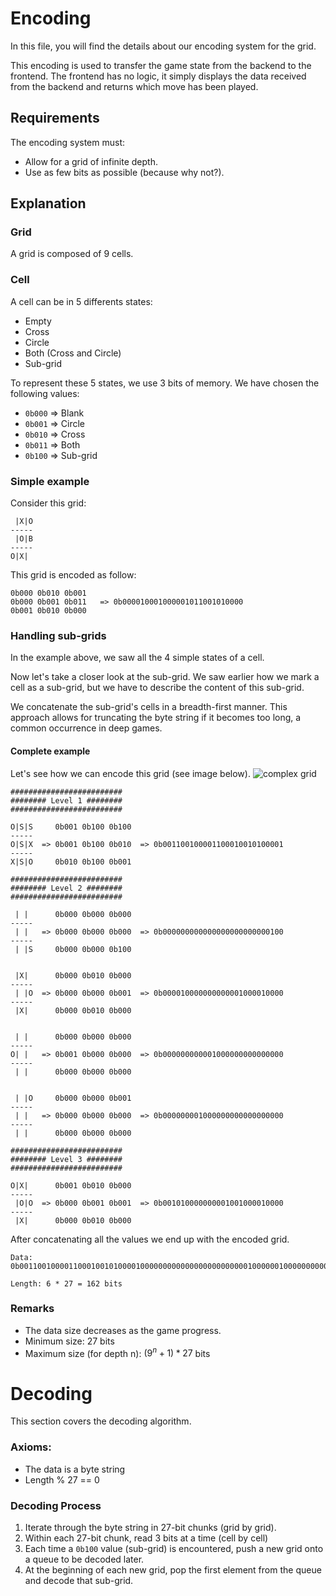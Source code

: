 # Encoding

In this file, you will find the details about our encoding system for the grid.

This encoding is used to transfer the game state from the backend to the frontend. The frontend has no logic, it simply displays the data received from the backend and returns which move has been played.

## Requirements
The encoding system must:
- Allow for a grid of infinite depth.
- Use as few bits as possible (because why not?).

## Explanation

### Grid
A grid is composed of 9 cells.

### Cell
A cell can be in 5 differents states:
- Empty
- Cross
- Circle
- Both (Cross and Circle)
- Sub-grid

To represent these 5 states, we use 3 bits of memory. We have chosen the following values:
- `0b000` => Blank
- `0b001` => Circle
- `0b010` => Cross
- `0b011` => Both
- `0b100` => Sub-grid

### Simple example

Consider this grid:
```
 |X|O
-----
 |O|B 
-----
O|X| 
```

This grid is encoded as follow:
```
0b000 0b010 0b001
0b000 0b001 0b011   => 0b000010001000001011001010000
0b001 0b010 0b000
```

### Handling sub-grids
In the example above, we saw all the 4 simple states of a cell.

Now let's take a closer look at the sub-grid. We saw earlier how we mark a cell as a sub-grid, but we have to describe the content of this sub-grid.

We concatenate the sub-grid's cells in a breadth-first manner. This approach allows for truncating the byte string if it becomes too long, a common occurrence in deep games.

#### Complete example

Let's see how we can encode this grid (see image below).
![complex grid](https://github.com/vdusart/ultimate-ttt/assets/43795504/3fb689b9-4cac-4b94-ae87-a1c55dc7d51f)


```
#########################
######## Level 1 ########
#########################

O|S|S     0b001 0b100 0b100
-----
O|S|X  => 0b001 0b100 0b010  => 0b001100100001100010010100001
-----
X|S|O     0b010 0b100 0b001

#########################
######## Level 2 ########
#########################

 | |      0b000 0b000 0b000
-----
 | |   => 0b000 0b000 0b000  => 0b000000000000000000000000100
-----
 | |S     0b000 0b000 0b100


 |X|      0b000 0b010 0b000
-----
 | |O  => 0b000 0b000 0b001  => 0b000010000000000001000010000
-----
 |X|      0b000 0b010 0b000


 | |      0b000 0b000 0b000
-----
O| |   => 0b001 0b000 0b000  => 0b000000000001000000000000000
-----
 | |      0b000 0b000 0b000


 | |O     0b000 0b000 0b001
-----
 | |   => 0b000 0b000 0b000  => 0b000000001000000000000000000
-----
 | |      0b000 0b000 0b000

#########################
######## Level 3 ########
#########################

O|X|      0b001 0b010 0b000
-----
 |O|O  => 0b000 0b001 0b001  => 0b001010000000001001000010000
-----
 |X|      0b000 0b010 0b000
```

After concatenating all the values we end up with the encoded grid.

```
Data:
0b001100100001100010010100001000000000000000000000000100000010000000000001000010000000000000001000000000000000000000001000000000000000000001010000000001001000010000

Length: 6 * 27 = 162 bits
```

### Remarks
- The data size decreases as the game progress.
- Minimum size: 27 bits
- Maximum size (for depth n): $(9^n + 1) * 27$ bits


# Decoding

This section covers the decoding algorithm.

### Axioms:
- The data is a byte string
- Length % 27 == 0

### Decoding Process
1. Iterate through the byte string in 27-bit chunks (grid by grid).
2. Within each 27-bit chunk, read 3 bits at a time (cell by cell)
3. Each time a `0b100` value (sub-grid) is encountered, push a new grid onto a queue to be decoded later.
4. At the beginning of each new grid, pop the first element from the queue and decode that sub-grid.
